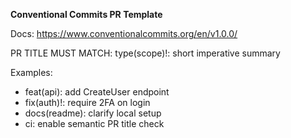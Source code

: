 **Conventional Commits PR Template**

Docs: https://www.conventionalcommits.org/en/v1.0.0/

PR TITLE MUST MATCH:
type(scope)!: short imperative summary

Examples:
- feat(api): add CreateUser endpoint
- fix(auth)!: require 2FA on login
- docs(readme): clarify local setup
- ci: enable semantic PR title check